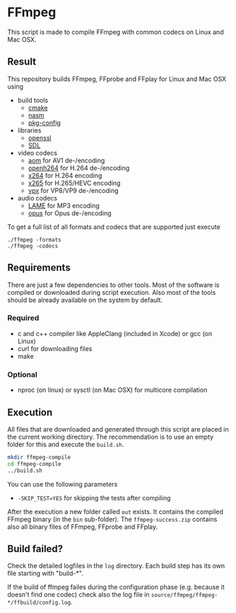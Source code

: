 # FFmpeg
This script is made to compile FFmpeg with common codecs on Linux and Mac OSX.

## Result
This repository builds FFmpeg, FFprobe and FFplay for Linux and Mac OSX using
- build tools
    - [cmake](https://cmake.org/)
    - [nasm](http://www.nasm.us/)
    - [pkg-config](https://www.freedesktop.org/wiki/Software/pkg-config/)
- libraries
    - [openssl](https://www.openssl.org/)
    - [SDL](https://www.libsdl.org/)
- video codecs
    - [aom](https://aomedia.org/) for AV1 de-/encoding
    - [openh264](https://www.openh264.org/) for H.264 de-/encoding
    - [x264](http://www.videolan.org/developers/x264.html) for H.264 encoding
    - [x265](https://www.videolan.org/developers/x265.html) for H.265/HEVC encoding
    - [vpx](https://www.webmproject.org/) for VP8/VP9 de-/encoding
- audio codecs
    - [LAME](http://lame.sourceforge.net/) for MP3 encoding
    - [opus](https://opus-codec.org/) for Opus de-/encoding

To get a full list of all formats and codecs that are supported just execute
```
./ffmpeg -formats
./ffmpeg -codecs
```

## Requirements
There are just a few dependencies to other tools. Most of the software is compiled or downloaded during script execution. Also most of the tools should be already available on the system by default.

### Required
- c and c++ compiler like AppleClang (included in Xcode) or gcc (on Linux)
- curl for downloading files
- make

### Optional
- nproc (on linux) or sysctl (on Mac OSX) for multicore compilation

## Execution
All files that are downloaded and generated through this script are placed in the current working directory. The recommendation is to use an empty folder for this and execute the `build.sh`.
```sh
mkdir ffmpeg-compile
cd ffmpeg-compile
../build.sh
```

You can use the following parameters
- `-SKIP_TEST=YES` for skipping the tests after compiling

After the execution a new folder called `out` exists. It contains the compiled FFmpeg binary (in the `bin` sub-folder).
The `ffmpeg-success.zip` contains also all binary files of FFmpeg, FFprobe and FFplay.

## Build failed?
Check the detailed logfiles in the `log` directory. Each build step has its own file starting with "build-*".

If the build of ffmpeg failes during the configuration phase (e.g. because it doesn't find one codec) check also the log file in `source/ffmpeg/ffmpeg-*/ffbuild/config.log`.
